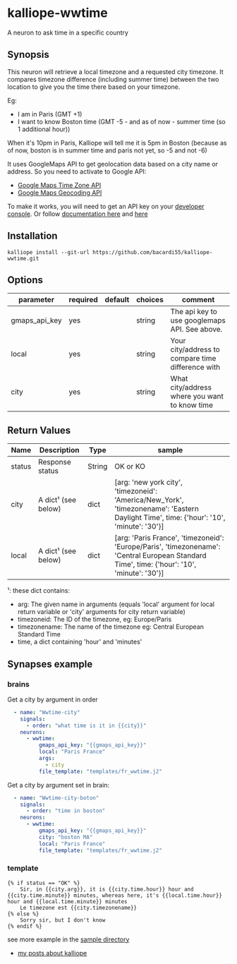 # kalliope-wwtime

A neuron to ask time in a specific country

## Synopsis

This neuron will retrieve a local timezone and a requested city timezone. It compares timezone difference (including summer time) between the two location to give you the time there based on your timezone.

Eg:

- I am in Paris (GMT +1)
- I want to know Boston time (GMT -5 - and as of now - summer time (so 1 additional hour))

When it's 10pm in Paris, Kalliope will tell me it is 5pm in Boston (because as of now, boston is in summer time and paris not yet, so -5 and not -6)


It uses GoogleMaps API to get geolocation data based on a city name or address. So you need to activate to Google API:

- [Google Maps Time Zone API](https://developers.google.com/maps/documentation/timezone/intro)
- [Google Maps Geocoding API](https://developers.google.com/maps/documentation/geocoding/intro)


To make it works, you will need to get an API key on your [developer console](https://console.developers.google.com/apis/dashboard).
Or follow [documentation here](https://developers.google.com/maps/documentation/geocoding/get-api-key) and [here](https://developers.google.com/maps/documentation/timezone/get-api-key)

## Installation

```
kalliope install --git-url https://github.com/bacardi55/kalliope-wwtime.git
```


## Options

| parameter     | required | default    | choices | comment                                                                                                 |
|---------------|----------|------------|---------|---------------------------------------------------------------------------------------------------------|
| gmaps_api_key | yes      |            | string  | The api key to use googlemaps API. See above.                                                           |
| local         | yes      |            | string  | Your city/address to compare time difference with                                                       |
| city          | yes      |            | string  | What city/address where you want to know time                                                           |



## Return Values

| Name    | Description                         | Type     | sample                            |
| --------| ----------------------------------- | -------- | --------------------------------- |
| status  | Response status                     | String   | OK or KO                          |
| city    | A dict¹ (see below)                 | dict     | [arg: 'new york city', 'timezoneid': 'America/New_York', 'timezonename': 'Eastern Daylight Time', time: {'hour': '10', 'minute': '30'}] |
| local   | A dict¹ (see below)                 | dict     | [arg: 'Paris France', 'timezoneid': 'Europe/Paris', 'timezonename': 'Central European Standard Time', time: {'hour': '10', 'minute': '30'}] |

¹: these dict contains:

- arg: The given name in arguments (equals 'local' argument for local return variable or 'city' arguments for city return variable)
- timezoneid: The ID of the timezone, eg: Europe/Paris
- timezonename: The name of the timezone eg: Central European Standard Time
- time, a dict containing 'hour' and 'minutes'

## Synapses example

### brains

Get a city by argument in order

```yaml
  - name: "Wwtime-city"
    signals:
      - order: "what time is it in {{city}}"
    neurons:
      - wwtime:
          gmaps_api_key: "{{gmaps_api_key}}"
          local: "Paris France"
          args:
            - city
          file_template: "templates/fr_wwtime.j2"
```

Get a city by argument set in brain:

```yaml
  - name: "Wwtime-city-boton"
    signals:
      - order: "time in boston"
    neurons:
      - wwtime:
          gmaps_api_key: "{{gmaps_api_key}}"
          city: "boston MA"
          local: "Paris France"
          file_template: "templates/fr_wwtime.j2"
```

### template

```jinja
{% if status == "OK" %}
    Sir, in {{city.arg}}, it is {{city.time.hour}} hour and {{city.time.minute}} minutes, whereas here, it's {{local.time.hour}} hour and {{local.time.minute}} minutes
    Le timezone est {{city.timezonename}}
{% else %}
    Sorry sir, but I don't know
{% endif %}
```

see more example in the [sample directory](https://github.com/bacardi55/kalliope-wwtime/blob/master/samples/)


* [my posts about kalliope](http://bacardi55.org/kalliope.html)

